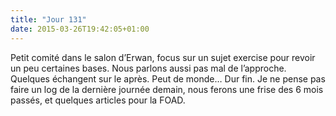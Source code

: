 ```yaml
---
title: "Jour 131"
date: 2015-03-26T19:42:05+01:00
---
```



Petit comité dans le salon d’Erwan, focus sur un sujet exercise pour
revoir un peu certaines bases. Nous parlons aussi pas mal de l’approche.
Quelques échangent sur le après. Peut de monde… Dur fin. Je ne pense pas
faire un log de la dernière journée demain, nous ferons une frise des 6
mois passés, et quelques articles pour la FOAD.

